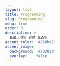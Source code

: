 ```yaml
---
layout: list
title: Programming
slug: Programming
menu: true
order: 3
description: >
  프로그래밍 관련 포스팅
accent_color: '#268bd2'
accent_image:
  background: '#202020'
  overlay:    false
---
```

